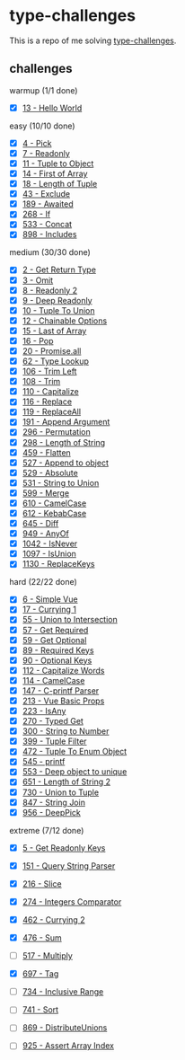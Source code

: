 # type-challenges

This is a repo of me solving [type-challenges](https://github.com/type-challenges/type-challenges).

## challenges

warmup (1/1 done)
- [x] [13 - Hello World](./questions/13-warm-hello-world.ts)

easy (10/10 done)
- [x] [4 - Pick](./questions/4-easy-pick.ts)
- [x] [7 - Readonly](./questions/7-easy-readonly.ts)
- [x] [11 - Tuple to Object](./questions/11-easy-tuple-to-object.ts)
- [x] [14 - First of Array](./questions/14-easy-first.ts)
- [x] [18 - Length of Tuple](./questions/18-easy-tuple-length.ts)
- [x] [43 - Exclude](./questions/43-easy-exclude.ts)
- [x] [189 - Awaited](./questions/189-easy-awaited.ts)
- [x] [268 - If](./questions/268-easy-if.ts)
- [x] [533 - Concat](./questions/533-easy-concat.ts)
- [x] [898 - Includes](./questions/898-easy-includes.ts)

medium (30/30 done)
- [x] [2 - Get Return Type](./questions/2-medium-return-type.ts)
- [x] [3 - Omit](./questions/3-medium-omit.ts)
- [x] [8 - Readonly 2](./questions/8-medium-readonly-2.ts)
- [x] [9 - Deep Readonly](./questions/9-medium-deep-readonly.ts)
- [x] [10 - Tuple To Union](./questions/10-medium-tuple-to-union.ts)
- [x] [12 - Chainable Options](./questions/12-medium-chainable-options.ts)
- [x] [15 - Last of Array](./questions/15-medium-last.ts)
- [x] [16 - Pop](./questions/16-medium-pop.ts)
- [x] [20 - Promise.all](./questions/20-medium-promise-all.ts)
- [x] [62 - Type Lookup](./questions/62-medium-type-lookup.ts)
- [x] [106 - Trim Left](./questions/106-medium-trimleft.ts)
- [x] [108 - Trim](./questions/108-medium-trim.ts)
- [x] [110 - Capitalize](./questions/110-medium-capitalize.ts)
- [x] [116 - Replace](./questions/116-medium-replace.ts)
- [x] [119 - ReplaceAll](./questions/119-medium-replaceall.ts)
- [x] [191 - Append Argument](./questions/191-medium-append-argument.ts)
- [x] [296 - Permutation](./questions/296-medium-permutation.ts)
- [x] [298 - Length of String](./questions/298-medium-length-of-string.ts)
- [x] [459 - Flatten](./questions/459-medium-flatten.ts)
- [x] [527 - Append to object](./questions/527-medium-append-to-object.ts)
- [x] [529 - Absolute](./questions/529-medium-absolute.ts)
- [x] [531 - String to Union](./questions/531-medium-string-to-union.ts)
- [x] [599 - Merge](./questions/599-medium-merge.ts)
- [x] [610 - CamelCase](./questions/610-medium-camelcase.ts)
- [x] [612 - KebabCase](./questions/612-medium-kebabcase.ts)
- [x] [645 - Diff](./questions/645-medium-diff.ts)
- [x] [949 - AnyOf](./questions/949-medium-anyof.ts)
- [x] [1042 - IsNever](./questions/1042-medium-isnever.ts)
- [x] [1097 - IsUnion](./questions/1097-medium-isunion.ts)
- [x] [1130 - ReplaceKeys](./questions/1130-medium-replacekeys.ts)

hard (22/22 done)
- [x] [6 - Simple Vue](./questions/6-hard-simple-vue.ts)
- [x] [17 - Currying 1](./questions/17-hard-currying-1.ts)
- [x] [55 - Union to Intersection](./questions/55-hard-union-to-intersection.ts)
- [x] [57 - Get Required](./questions/57-hard-get-required.ts)
- [x] [59 - Get Optional](./questions/59-hard-get-optional.ts)
- [x] [89 - Required Keys](./questions/89-hard-required-keys.ts)
- [x] [90 - Optional Keys](./questions/90-hard-optional-keys.ts)
- [x] [112 - Capitalize Words](./questions/112-hard-capitalizewords.ts)
- [x] [114 - CamelCase](./questions/114-hard-camelcase.ts)
- [x] [147 - C-printf Parser](./questions/147-hard-c-printf-parser.ts)
- [x] [213 - Vue Basic Props](./questions/213-hard-vue-basic-props.ts)
- [x] [223 - IsAny](./questions/223-hard-isany.ts)
- [x] [270 - Typed Get](./questions/270-hard-typed-get.ts)
- [x] [300 - String to Number](./questions/300-hard-string-to-number.ts)
- [x] [399 - Tuple Filter](./questions/399-hard-tuple-filter.ts)
- [x] [472 - Tuple To Enum Object](./questions/472-hard-tuple-to-enum-object.ts)
- [x] [545 - printf](./questions/545-hard-printf.ts)
- [x] [553 - Deep object to unique](./questions/553-hard-deep-object-to-unique.ts)
- [x] [651 - Length of String 2](./questions/651-hard-length-of-string-2.ts)
- [x] [730 - Union to Tuple](./questions/730-hard-union-to-tuple.ts)
- [x] [847 - String Join](./questions/847-hard-string-join.ts)
- [x] [956 - DeepPick](./questions/956-hard-deeppick.ts)

extreme (7/12 done)
- [x] [5 - Get Readonly Keys](./questions/5-extreme-readonly-keys.ts)
- [x] [151 - Query String Parser](./questions/151-extreme-query-string-parser.ts)
- [x] [216 - Slice](./questions/216-extreme-slice.ts)
- [x] [274 - Integers Comparator](./questions/274-extreme-integers-comparator.ts)
- [x] [462 - Currying 2](./questions/462-extreme-currying-2.ts)
- [x] [476 - Sum](./questions/476-extreme-sum.ts)
- [ ] [517 - Multiply](./questions/517-extreme-multiply.ts)
- [x] [697 - Tag](./questions/697-extreme-tag.ts)
- [ ] [734 - Inclusive Range](./questions/734-extreme-inclusive-range.ts)
- [ ] [741 - Sort](./questions/741-extreme-sort.ts)
- [ ] [869 - DistributeUnions](./questions/869-extreme-distributeunions.ts)
- [ ] [925 - Assert Array Index](./questions/925-extreme-assert-array-index.ts)


